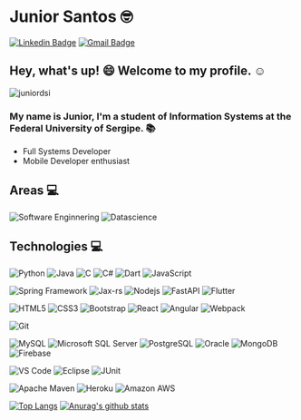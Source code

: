 <!--
**juniordsi/juniordsi** is a ✨ _special_ ✨ repository because its `README.md` (this file) appears on your GitHub profile.

Here are some ideas to get you started:

- 🔭 I’m currently working on ...
- 🌱 I’m currently learning ...
- 👯 I’m looking to collaborate on ...
- 🤔 I’m looking for help with ...
- 💬 Ask me about ...
- 📫 How to reach me: ...
- 😄 Pronouns: ...
- ⚡ Fun fact: ...
-->
# Junior Santos :nerd_face:
[![Linkedin Badge](https://img.shields.io/badge/Linkedin-blue?style=flat-square&logo=Linkedin&logoColor=white&link=https://www.linkedin.com/in/dev-juniorsantos)](https://www.linkedin.com/in/dev-juniorsantos)
[![Gmail Badge](https://img.shields.io/badge/Gmail-red?style=flat_square&logo=Gmail&logoColor=white)](mailto:juniordev.si@gmail.com)

## Hey, what's up! :smile: Welcome to my profile. :relaxed:
<p align="left"> <img src="https://komarev.com/ghpvc/?username=juniordsi" alt="juniordsi" /> </p>

### My name is Junior, I'm a student of Information Systems at the Federal University of Sergipe. 📚

- Full Systems Developer
- Mobile Developer enthusiast

## Areas :computer:

![Software Enginnering](https://img.shields.io/badge/-Software_Enginnering-007396?style=flat-square&logo&logoColor=purple)
![Datascience](https://img.shields.io/badge/-Datascience-007396?style=flat-square&logo=&logoColor=yellow)

## Technologies :computer:

![Python](https://img.shields.io/badge/-Python-007396?style=flat-square&logo=python&logoColor=yellow)
![Java](https://img.shields.io/badge/-Java-007396?style=flat-square&logo=java)
![C](https://img.shields.io/badge/-C-007396?style=flat-square&logo=c)
![C#](https://img.shields.io/badge/-C_Sharp-blue?style=flat-square&logo=C-Sharp)
![Dart](https://img.shields.io/badge/-Dart-007396?style=flat-square&logo=dart)
![JavaScript](https://img.shields.io/badge/-JavaScript-black?style=flat-square&logo=javascript)

![Spring Framework](https://img.shields.io/badge/-Spring-6DB33F?style=flat-square&logo=spring&logoColor=white)
![Jax-rs](https://img.shields.io/badge/-JAX-6DB33F?style=flat-square&logo=spring&logoColor=white)
![Nodejs](https://img.shields.io/badge/-Nodejs-339933?style=flat-square&logo=Node.js&logoColor=white)
![FastAPI](https://img.shields.io/badge/-FastAPI-339933?style=flat-square&logo=python&logoColor=white)
![Flutter](https://img.shields.io/badge/-Flutter-blue?style=flat-square&logo=flutter)

![HTML5](https://img.shields.io/badge/-HTML5-E34F26?style=flat-square&logo=html5&logoColor=white)
![CSS3](https://img.shields.io/badge/-CSS3-1572B6?style=flat-square&logo=css3)
![Bootstrap](https://img.shields.io/badge/-Bootstrap-563D7C?style=flat-square&logo=bootstrap)
![React](https://img.shields.io/badge/-React-61DAFB?style=flat-square&logo=react&logoColor=black)
![Angular](https://img.shields.io/badge/-Angular-DD0031?style=flat-square&logo=angular)
![Webpack](https://img.shields.io/badge/-Webpack-2B3A42?style=flat-square&logo=webpack&logoColor=75AfCC)

![Git](https://img.shields.io/badge/-Git-black?style=flat-square&logo=git)

![MySQL](https://img.shields.io/badge/-MySQL-4479A1?style=flat-square&logo=mysql&logoColor=white)
![Microsoft SQL Server](https://img.shields.io/badge/-SQL%20Server-CC2927?style=flat-square&logo=microsoft-sql-server&logoColor=white)
![PostgreSQL](https://img.shields.io/badge/-Oracle-336791?style=flat-square&logo=postgresql)
![Oracle](https://img.shields.io/badge/Amazon%20AWS-232F3E?style=flat-square&logo=amazon-aws)
![MongoDB](https://img.shields.io/badge/-MongoDB-black?style=flat-square&logo=mongodb)
![Firebase](https://img.shields.io/badge/-Firebase?style=flat-square&logo=firebase)

![VS Code](https://img.shields.io/badge/-VS_Code-blue?style=flat-square&logo=visual-studio-code)
![Eclipse](https://img.shields.io/badge/-Eclipse-purple?style=flat-square&logo=eclipse)
![JUnit](https://img.shields.io/badge/-JUnit-green?style=flat-square&logo=java)

![Apache Maven](https://img.shields.io/badge/-Apache%20Maven-C71A36?style=flat-square&logo=apache-maven&logoColor=black)
![Heroku](https://img.shields.io/badge/-Heroku-430098?style=flat-square&logo=heroku&logoColor=white)
![Amazon AWS](https://img.shields.io/badge/Amazon%20AWS-232F3E?style=flat-square&logo=amazon-aws)



[![Top Langs](https://github-readme-stats.vercel.app/api/top-langs/?username=juniordsi&langs_count=10&layout=compact&theme=dark)](https://github.com/anuraghazra/github-readme-stats)   [![Anurag's github stats](https://github-readme-stats.vercel.app/api?username=juniordsi&show_icons=true&theme=dark)](https://github.com/anuraghazra/github-readme-stats)



<!-- 
https://docs.github.com/en/github/setting-up-and-managing-organizations-and-teams

https://gist.github.com/rxaviers/7360908

-->
